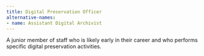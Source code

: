 ```yaml
---
title: Digital Preservation Officer
alternative-names:
- name: Assistant Digital Archivist
---
```


A junior member of staff who is likely early in their career and who performs specific digital preservation activities.
